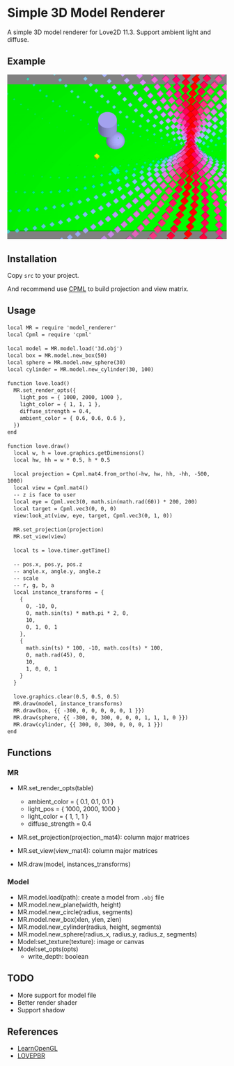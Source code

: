 Simple 3D Model Renderer
========================

A simple 3D model renderer for Love2D 11.3. Support ambient light and diffuse.

## Example

![Example Image](./example.png)


## Installation

Copy `src` to your project.

And recommend use [CPML](https://github.com/excessive/cpml) to build projection and view matrix.


## Usage

```
local MR = require 'model_renderer'
local Cpml = require 'cpml'

local model = MR.model.load('3d.obj')
local box = MR.model.new_box(50)
local sphere = MR.model.new_sphere(30)
local cylinder = MR.model.new_cylinder(30, 100)

function love.load()
  MR.set_render_opts({
    light_pos = { 1000, 2000, 1000 },
    light_color = { 1, 1, 1 },
    diffuse_strength = 0.4,
    ambient_color = { 0.6, 0.6, 0.6 },
  })
end

function love.draw()
  local w, h = love.graphics.getDimensions()
  local hw, hh = w * 0.5, h * 0.5

  local projection = Cpml.mat4.from_ortho(-hw, hw, hh, -hh, -500, 1000)
  local view = Cpml.mat4()
  -- z is face to user
  local eye = Cpml.vec3(0, math.sin(math.rad(60)) * 200, 200)
  local target = Cpml.vec3(0, 0, 0)
  view:look_at(view, eye, target, Cpml.vec3(0, 1, 0))

  MR.set_projection(projection)
  MR.set_view(view)

  local ts = love.timer.getTime()

  -- pos.x, pos.y, pos.z
  -- angle.x, angle.y, angle.z
  -- scale
  -- r, g, b, a
  local instance_transforms = {
    {
      0, -10, 0,
      0, math.sin(ts) * math.pi * 2, 0,
      10,
      0, 1, 0, 1
    },
    {
      math.sin(ts) * 100, -10, math.cos(ts) * 100,
      0, math.rad(45), 0,
      10,
      1, 0, 0, 1
    }
  }

  love.graphics.clear(0.5, 0.5, 0.5)
  MR.draw(model, instance_transforms)
  MR.draw(box, {{ -300, 0, 0, 0, 0, 0, 1 }})
  MR.draw(sphere, {{ -300, 0, 300, 0, 0, 0, 1, 1, 1, 0 }})
  MR.draw(cylinder, {{ 300, 0, 300, 0, 0, 0, 1 }})
end
```

## Functions

### MR

* MR.set_render_opts(table) 
  * ambient_color = { 0.1, 0.1, 0.1 }
  * light_pos = { 1000, 2000, 1000 }
  * light_color = { 1, 1, 1 }
  * diffuse_strength = 0.4

* MR.set_projection(projection_mat4): column major matrices
* MR.set_view(view_mat4): column major matrices
* MR.draw(model, instances_transforms)


### Model

* MR.model.load(path): create a model from `.obj` file
* MR.model.new_plane(width, height)
* MR.model.new_circle(radius, segments)
* MR.model.new_box(xlen, ylen, zlen)
* MR.model.new_cylinder(radius, height, segments)
* MR.model.new_sphere(radius_x, radius_y, radius_z, segments)
* Model:set_texture(texture): image or canvas
* Model:set_opts(opts)
  * write_depth: boolean


## TODO

* More support for model file
* Better render shader
* Support shadow


## References

* [LearnOpenGL](https://learnopengl.com/)
* [LOVEPBR](https://github.com/pablomayobre/LOVEPBR)
